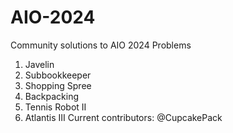 # AIO-2024
Community solutions to AIO 2024
Problems 
1. Javelin
2. Subbookkeeper
3. Shopping Spree
4. Backpacking
5. Tennis Robot II
6. Atlantis III
Current contributors:
@CupcakePack
